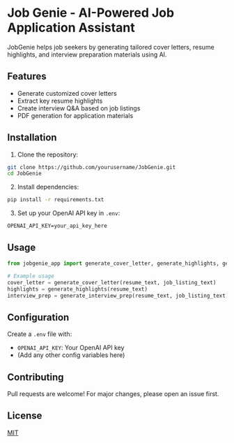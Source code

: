 # Job Genie - AI-Powered Job Application Assistant

JobGenie helps job seekers by generating tailored cover letters, resume highlights, and interview preparation materials using AI.

## Features
- Generate customized cover letters
- Extract key resume highlights
- Create interview Q&A based on job listings
- PDF generation for application materials

## Installation
1. Clone the repository:
```bash
git clone https://github.com/yourusername/JobGenie.git
cd JobGenie
```
2. Install dependencies:
```bash
pip install -r requirements.txt
```
3. Set up your OpenAI API key in `.env`:
```
OPENAI_API_KEY=your_api_key_here
```

## Usage
```python
from jobgenie_app import generate_cover_letter, generate_highlights, generate_interview_prep

# Example usage
cover_letter = generate_cover_letter(resume_text, job_listing_text)
highlights = generate_highlights(resume_text)
interview_prep = generate_interview_prep(resume_text, job_listing_text)
```

## Configuration
Create a `.env` file with:
- `OPENAI_API_KEY`: Your OpenAI API key
- (Add any other config variables here)

## Contributing
Pull requests are welcome! For major changes, please open an issue first.

## License
[MIT](https://choosealicense.com/licenses/mit/)
